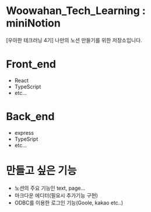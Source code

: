 # Woowahan_Tech_Learning : miniNotion

[우아한 테크러닝 4기] 나만의 노션 만들기를 위한 저장소입니다.

# Front_end
- React
- TypeScript
- etc...

# Back_end
- express
- TypeSript
- etc...

# 만들고 싶은 기능

- 노션의 주요 기능인 text, page...
- 마크다운 에디터(필요시 추가기능 구현)
- ODBC를 이용한 로그인 기능(Goole, kakao etc..)
